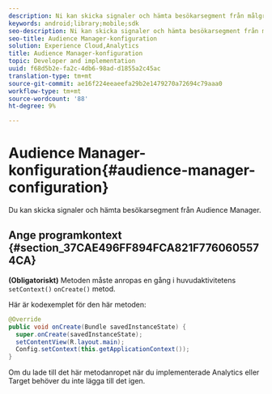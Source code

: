 ```yaml
---
description: Ni kan skicka signaler och hämta besökarsegment från målgruppshantering.
keywords: android;library;mobile;sdk
seo-description: Ni kan skicka signaler och hämta besökarsegment från målgruppshantering.
seo-title: Audience Manager-konfiguration
solution: Experience Cloud,Analytics
title: Audience Manager-konfiguration
topic: Developer and implementation
uuid: f68d5b2e-fa2c-4db6-98ad-d1855a2c45ac
translation-type: tm+mt
source-git-commit: ae16f224eeaeefa29b2e1479270a72694c79aaa0
workflow-type: tm+mt
source-wordcount: '88'
ht-degree: 9%

---
```



# Audience Manager-konfiguration{#audience-manager-configuration}

Du kan skicka signaler och hämta besökarsegment från Audience Manager.

## Ange programkontext {#section_37CAE496FF894FCA821F7760605574CA}

**(Obligatoriskt)** Metoden måste anropas en gång i huvudaktivitetens `setContext()` `onCreate()` metod.

Här är kodexemplet för den här metoden:

```java
@Override 
public void onCreate(Bundle savedInstanceState) { 
  super.onCreate(savedInstanceState); 
  setContentView(R.layout.main); 
  Config.setContext(this.getApplicationContext()); 
}
```

Om du lade till det här metodanropet när du implementerade Analytics eller Target behöver du inte lägga till det igen.
